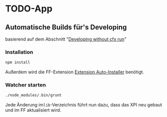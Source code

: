 # TODO-App

## Automatische Builds für's Developing

basierend auf dem Abschnitt "[Developing without cfx run](https://developer.mozilla.org/en-US/Add-ons/SDK/Tutorials/Getting_started)"


### Installation

```sh
npm install
```

Außerdem wird die FF-Extension [Extension Auto-Installer](https://addons.mozilla.org/en-US/firefox/addon/autoinstaller/)
benötigt.

### Watcher starten

```sh
./node_modules/.bin/grunt
```

Jede Änderung im`lib`-Verzeichnis führt nun dazu, dass das XPI neu gebaut und im FF aktualisiert wird.